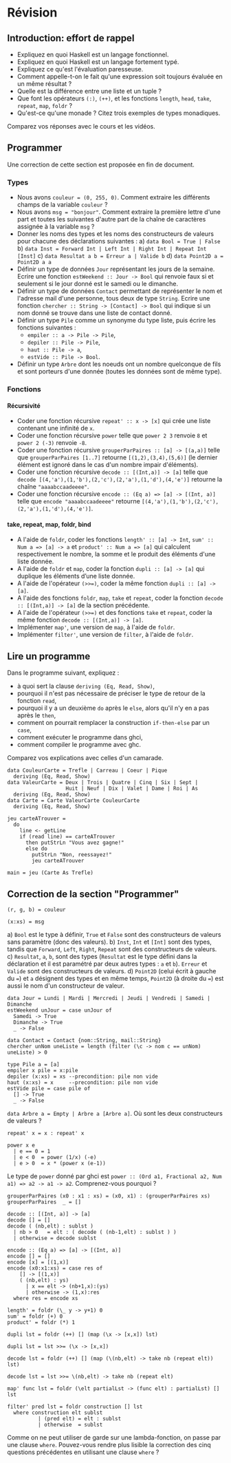 # Révision

## Introduction: effort de rappel

- Expliquez en quoi Haskell est un langage fonctionnel.
- Expliquez en quoi Haskell est un langage fortement typé.
- Expliquez ce qu'est l'évaluation paresseuse.
- Comment appelle-t-on le fait qu'une expression soit toujours évaluée en un même résultat ?
- Quelle est la différence entre une liste et un tuple ?
- Que font les opérateurs `(:)`, `(++)`, et les fonctions `length`, `head`, `take`, `repeat`, `map`,  `foldr` ?
- Qu'est-ce qu'une monade ? Citez trois exemples de types monadiques. 

Comparez vos réponses avec le cours et les vidéos. 

## Programmer

Une correction de cette section est proposée en fin de document. 

### Types

- Nous avons `couleur = (0, 255, 0)`. Comment extraire les différents champs de la variable `couleur` ?
- Nous avons `msg = "bonjour"`. Comment extraire la première lettre d'une part et toutes les suivantes d'autre part de la chaîne de caractères assignée à la variable `msg` ?
- Donner les noms des types et les noms des constructeurs de valeurs pour chacune des déclarations suivantes : 
  a) `data Bool = True | False`
  b) `data Inst = Forward Int | Left Int | Right Int | Repeat Int [Inst]` 
  c) `data Resultat a b = Erreur a | Valide b`
  d) `data Point2D a = Point2D a a`
- Définir un type de données `Jour` représentant les jours de la semaine. Ecrire une fonction `estWeekend :: Jour -> Bool` qui renvoie faux si et seulement si le jour donné est le samedi ou le dimanche. 
- Définir un type de données `Contact` permettant de représenter le nom et l'adresse mail d'une personne, tous deux de type `String`. Ecrire une fonction `chercher :: String -> [Contact] -> Bool` qui indique si un nom donné se trouve dans une liste de contact donné. 
- Définir un type `Pile` comme un synonyme du type liste, puis écrire les fonctions suivantes : 
  - `empiler :: a -> Pile -> Pile`,
  - `depiler :: Pile -> Pile`,
  - `haut :: Pile -> a`,
  - `estVide :: Pile -> Bool`. 
- Définir un type `Arbre` dont les noeuds ont un nombre quelconque de fils et sont porteurs d'une donnée (toutes les données sont de même type).
  
### Fonctions

#### Récursivité

- Coder une fonction récursive `repeat' :: x -> [x]` qui crée une liste contenant une infinité de `x`. 
- Coder une fonction récursive `power` telle que `power 2 3` renvoie `8` et `power 2 (-3)` renvoie `-8`. 
- Coder une fonction récursive `grouperParPaires :: [a] -> [(a,a)]` telle que `grouperParPaires [1..7]` retourne `[(1,2),(3,4),(5,6)]` (le dernier élément est ignoré dans le cas d'un nombre impair d'éléments). 
- Coder une fonction récursive `decode :: [(Int,a)] -> [a]` telle que `decode [(4,'a'),(1,'b'),(2,'c'),(2,'a'),(1,'d'),(4,'e')]` retourne la chaîne `"aaaabccaadeeee"`.
- Coder une fonction récursive `encode :: (Eq a) => [a] -> [(Int, a)]` telle que `encode "aaaabccaadeeee"` retourne `[(4,'a'),(1,'b'),(2,'c'),(2,'a'),(1,'d'),(4,'e')]`. 

#### take, repeat, map, foldr, bind

- A l'aide de `foldr`, coder les fonctions `length' :: [a] -> Int`, `sum' :: Num a => [a] -> a` et `product' :: Num a => [a]` qui calculent respectivement le nombre, la somme et le produit des éléments d'une liste donnée.
- A l'aide de `foldr` et `map`, coder la fonction `dupli :: [a] -> [a]` qui duplique les éléments d’une liste donnée. 
- A l'aide de l'opérateur `(>>=)`, coder la même fonction `dupli :: [a] -> [a]`. 
- A l'aide des fonctions `foldr`, `map`, `take` et `repeat`, coder la fonction `decode :: [(Int,a)] -> [a]` de la section précédente. 
- A l'aide de l'opérateur `(>>=)` et des fonctions `take` et `repeat`, coder la même fonction `decode :: [(Int,a)] -> [a]`.
- Implémenter `map'`, une version de `map`, à l'aide de `foldr`. 
- Implémenter `filter'`, une version de `filter`, à l'aide de `foldr`. 

## Lire un programme

Dans le programme suivant, expliquez :

- à quoi sert la clause `deriving (Eq, Read, Show)`, 
- pourquoi il n'est pas nécessaire de préciser le type de retour de la fonction `read`, 
- pourquoi il y a un deuxième `do` après le `else`, alors qu'il n'y en a pas après le `then`, 
- comment on pourrait remplacer la construction `if-then-else` par un `case`, 
- comment exécuter le programme dans ghci, 
- comment compiler le programme avec ghc. 

Comparez vos explications avec celles d'un camarade. 

```
data CouleurCarte = Trefle | Carreau | Coeur | Pique
  deriving (Eq, Read, Show)
data ValeurCarte = Deux | Trois | Quatre | Cinq | Six | Sept |
                   Huit | Neuf | Dix | Valet | Dame | Roi | As
  deriving (Eq, Read, Show)
data Carte = Carte ValeurCarte CouleurCarte 
  deriving (Eq, Read, Show)
  
jeu carteATrouver =
  do
    line <- getLine
    if (read line) == carteATrouver
      then putStrLn "Vous avez gagne!"
      else do
        putStrLn "Non, reessayez!"
        jeu carteATrouver

main = jeu (Carte As Trefle)
```

## Correction de la section "Programmer"

`(r, g, b) = couleur`

`(x:xs) = msg`

a) `Bool` est le type à définir, `True` et `False` sont des constructeurs de valeurs sans paramètre (donc des valeurs).
b) `Inst`, `Int` et `[Int]` sont des types, tandis que `Forward`, `Left`, `Right`, `Repeat` sont des constructeurs de valeurs. 
c) `Resultat`, `a`, `b`, sont des types (`Resultat` est le type défini dans la déclaration et il est paramétré par deux autres types : `a` et `b`). `Erreur` et `Valide` sont des constructeurs de valeurs. 
d) `Point2D` (celui écrit à gauche du `=`) et `a` désignent des types et en même temps, `Point2D` (à droite du `=`) est aussi le nom d'un constructeur de valeur.
 
  ```
  data Jour = Lundi | Mardi | Mercredi | Jeudi | Vendredi | Samedi | Dimanche
  estWeekend unJour = case unJour of
    Samedi -> True
    Dimanche -> True
    _ -> False
  ```
 
  ```
  data Contact = Contact {nom::String, mail::String}
  chercher unNom uneListe = length (filter (\c -> nom c == unNom) uneListe) > 0
  ```
   
  ```
  type Pile a = [a]
  empiler x pile = x:pile
  depiler (x:xs) = xs --precondition: pile non vide
  haut (x:xs) = x     --precondition: pile non vide
  estVide pile = case pile of
    [] -> True
    _ -> False
  ```
  
`data Arbre a = Empty | Arbre a [Arbre a]`. Où sont les deux constructeurs de valeurs ?

`repeat' x = x : repeat' x` 
 
  ```
  power x e
    | e == 0 = 1
    | e < 0  = power (1/x) (-e)
    | e > 0  = x * (power x (e-1))
  ```
  Le type de `power` donné par ghci est `power :: (Ord a1, Fractional a2, Num a1) => a2 -> a1 -> a2`. Comprenez-vous pourquoi ?
 
  ```
  grouperParPaires (x0 : x1 : xs) = (x0, x1) : (grouperParPaires xs)
  grouperParPaires  _ = []
  ```
 
  ```
  decode :: [(Int, a)] -> [a]
  decode [] = []
  decode ( (nb,elt) : sublst )
    | nb > 0   = elt : ( decode ( (nb-1,elt) : sublst ) )
    | otherwise = decode sublst
  ```
 
  ```
  encode :: (Eq a) => [a] -> [(Int, a)]
  encode [] = []
  encode [x] = [(1,x)]
  encode (x0:x1:xs) = case res of
      [] -> [(1,x)]
      ( (nb,elt) : ys) 
        | x == elt -> (nb+1,x):(ys)
        | otherwise -> (1,x):res
    where res = encode xs 
  ```
 
  ```
  length' = foldr (\_ y -> y+1) 0
  sum' = foldr (+) 0
  product' = foldr (*) 1
  ```

`dupli lst = foldr (++) [] (map (\x -> [x,x]) lst)`

`dupli lst = lst >>= (\x -> [x,x])` 

`decode lst = foldr (++) [] (map (\(nb,elt) -> take nb (repeat elt)) lst)`

`decode lst = lst >>= \(nb,elt) -> take nb (repeat elt)`

`map' func lst = foldr (\elt partialLst -> (func elt) : partialLst) [] lst`
 
  ``` 
  filter' pred lst = foldr construction [] lst 
    where construction elt sublst
            | (pred elt) = elt : sublst
            | otherwise  = sublst
  ```
  Comme on ne peut utiliser de garde sur une lambda-fonction, on passe par une clause `where`. Pouvez-vous rendre plus lisible la correction des cinq questions précédentes en utilisant une clause `where` ?

